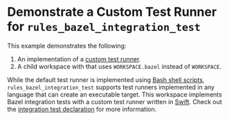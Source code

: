 # Demonstrate a Custom Test Runner for `rules_bazel_integration_test`

This example demonstrates the following:
1. An implementation of a [custom test runner](/README.md#custom-test-runner).
2. A child workspace with that uses `WORKSPACE.bazel` instead of `WORKSPACE`.


While the default test runner is implemented using [Bash
shell scripts](/bazel_integration_test/private/default_test_runner.sh),
`rules_bazel_integration_test` supports test runners implemented in any language that can create an
executable target.  This workspace implements Bazel integration tests with a custom test runner
written in [Swift](https://www.swift.org/). Check out the [integration test
declaration](/examples/custom_test_runner/integration_tests/BUILD.bazel) for more
information.
